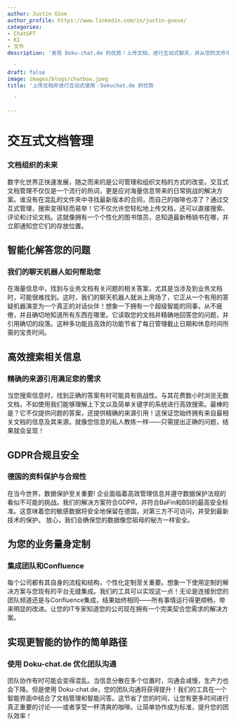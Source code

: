 ```yaml
---
author: Justin Güse
author_profile: https://www.linkedin.com/in/justin-guese/
categories:
- ChatGPT
- KI
- 文件
description: '发现 Doku-chat.de 的优势！上传文档，进行互动式聊天，并从您的文件中获得精确的答案 – 符合 GDPR 且安全！

  '
draft: false
image: images/blogs/chatbox.jpeg
title: '上传文档并进行互动式使用：Dokuchat.de 的优势

  '

---
```

# 交互式文档管理

### 文档组织的未来

数字化世界正快速发展，随之而来的是公司管理和组织文档的方式的改变。交互式文档管理不仅仅是一个流行的热词，更是应对海量信息带来的日常挑战的解决方案。谁没有在混乱的文件夹中寻找最新版本的合同，而自己的咖啡也凉了？通过交互式管理，搜索变得轻而易举！它不仅允许您轻松地上传文档，还可以直接搜索、评论和讨论文档。这就像拥有一个个性化的图书馆员，总知道最新畅销书在哪，并立即通知您它们的存放位置。

## 智能化解答您的问题

### 我们的聊天机器人如何帮助您

在海量信息中，找到与业务文档有关问题的相关答案，尤其是当涉及到业务文档时，可能很难找到。这时，我们的聊天机器人就派上用场了，它正从一个有用的答疑机器演变为一个真正的对话伙伴！想象一下拥有一个超级智能的同事，从不疲倦，并且确切地知道所有东西在哪里。它读取您的文档并精确地回答您的问题，并引用确切的段落。这种多功能且高效的功能节省了每日管理截止日期和休息时间所需的宝贵时间。


## 高效搜索相关信息

### 精确的来源引用满足您的需求

当您搜索信息时，找到正确的答案有时可能具有挑战性。与其花费数小时浏览无数文档，不如使用我们能够理解上下文以及简单关键字的系统进行高效搜索。最棒的是？它不仅提供问题的答案，还提供精确的来源引用！这保证您始终拥有来自最相关文档的信息及其来源。就像您信息的私人教练一样——只需提出正确的问题，结果就会呈现！


## GDPR合规且安全

### 德国的资料保护与合规性

在当今世界，数据保护至关重要! 企业面临着高效管理信息并遵守数据保护法规的看似不可能的挑战。我们的解决方案符合GDPR，并符合BaFin和BSI的最高安全标准。这意味着您的敏感数据将安全地保留在德国，对第三方不可访问，并受到最新技术的保护。 放心，我们会确保您的数据像您祖母的秘方一样安全。

## 为您的业务量身定制

### 集成团队和Confluence

每个公司都有其自身的流程和结构，个性化定制至关重要。想象一下使用定制的解决方案与您现有的平台无缝集成。我们的工具可以实现这一点！无论是连接到您的团队频道还是与Confluence集成，结果始终相同——所有事情运行得更顺畅，带来明显的改进。让您的IT专家知道您的公司现在拥有一个完美契合您需求的解决方案。


## 实现更智能的协作的简单路径

### 使用 Doku-chat.de 优化团队沟通

团队协作有时可能会变得混乱。当信息分散在多个位置时，沟通会减慢，生产力也会下降。但是使用 Doku-chat.de，您的团队沟通将获得提升！我们的工具在一个智能界面中结合了文档管理和智能问答。这节省了您的时间，让您有更多时间进行真正重要的讨论——或者享受一杯清爽的咖啡。让简单协作成为标准，提升您的团队效率！

